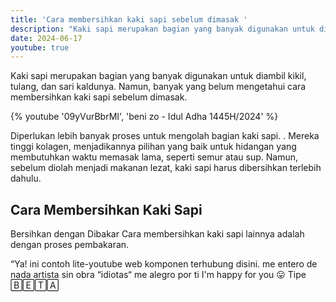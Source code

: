 ```yaml
---
title: 'Cara membersihkan kaki sapi sebelum dimasak '
description: "Kaki sapi merupakan bagian yang banyak digunakan untuk diambil kikil, tulang, dan sari kaldunya. Namun, banyak yang belum mengetahui cara membersihkan kaki sapi sebelum dimasak."
date: 2024-06-17
youtube: true
---
```


Kaki sapi merupakan bagian yang banyak digunakan untuk diambil kikil, tulang, dan sari kaldunya. Namun, banyak yang belum mengetahui cara membersihkan kaki sapi sebelum dimasak.

{% youtube '09yVurBbrMI', 'beni zo - Idul Adha 1445H/2024' %}

Diperlukan lebih banyak proses untuk mengolah bagian kaki sapi. .
Mereka tinggi kolagen, menjadikannya pilihan yang baik untuk hidangan yang membutuhkan waktu memasak lama, seperti semur atau sup. Namun, sebelum diolah menjadi makanan lezat, kaki sapi harus dibersihkan terlebih dahulu.

## Cara Membersihkan Kaki Sapi
Bersihkan dengan Dibakar
Cara membersihkan kaki sapi lainnya adalah dengan proses pembakaran.

“Ya! ini contoh lite-youtube web komponen terhubung disini.
me entero de nada
artista sin obra
“idiotas“
me alegro por ti
I'm happy for you 😛
Tipe 🄱🄴🅃🄰
